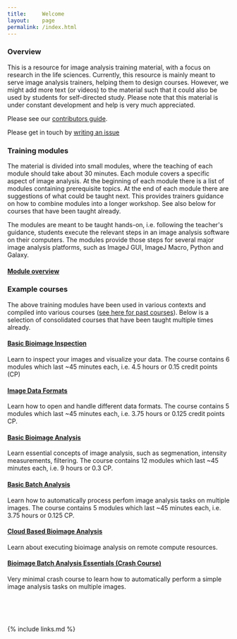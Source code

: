 ```yaml
---
title:     Welcome
layout:    page
permalink: /index.html
---
```


### Overview

This is a resource for image analysis training material, with a focus on research in the life sciences. Currently, this resource is mainly meant to serve image analysis trainers, helping them to design courses. However, we might add more text (or videos) to the material such that it could also be used by students for self-directed study. Please note that this material is under constant development and help is very much appreciated. 

Please see our [contributors guide](CONTRIBUTING.md).

Please get in touch by [writing an issue](https://github.com/NEUBIAS/training-resources/issues)

### Training modules 

The material is divided into small modules, where the teaching of each module should take about 30 minutes. Each module covers a specific aspect of image analysis. At the beginning of each module there is a list of modules containing prerequisite topics. At the end of each module there are suggestions of what could be taught next. This provides trainers guidance on how to combine modules into a longer workshop. See also below for courses that have been taught already.

The modules are meant to be taught hands-on, i.e. following the teacher's guidance, students execute the relevant steps in an image analysis software on their computers. The modules provide those steps for several major image analysis platforms, such as ImageJ GUI, ImageJ Macro, Python and Galaxy.

#### [Module overview](all-modules/index.html)


### Example courses 

The above training modules have been used in various contexts and compiled into various courses ([see here for past courses](https://github.com/NEUBIAS/training-resources/tree/master/courses)). Below is a selection of consolidated courses that have been taught multiple times already.

#### [Basic Bioimage Inspection](basic-image-inspection-course/index.html)
Learn to inspect your images and visualize your data. The course contains 6 modules which last ~45 minutes each, i.e. 4.5 hours or 0.15 credit points (CP)

#### [Image Data Formats](image-data-formats-course/index.html)
Learn how to open and handle different data formats. The course contains 5 modules which last ~45 minutes each, i.e. 3.75 hours or 0.125 credit points CP.

#### [Basic Bioimage Analysis](basic-image-analysis-course/index.html)
Learn essential concepts of image analysis, such as segmenation, intensity measurements, filtering. The course contains 12 modules which last ~45 minutes each, i.e. 9 hours or 0.3 CP.

#### [Basic Batch Analysis](basic-batch-analysis-course/index.html)
Learn how to automatically process perfom image analysis tasks on multiple images. The course contains 5 modules which last ~45 minutes each, i.e. 3.75 hours or 0.125 CP.

#### [Cloud Based Bioimage Analysis](cloud-based-analysis-course/index.html)
Learn about executing bioimage analysis on remote compute resources. 

#### [Bioimage Batch Analysis Essentials (Crash Course)](batch-analysis-essentials-crash-course/index.html)
Very minimal crash course to learn how to automatically perform a simple image analysis tasks on multiple images.


<br><br><br>

{% include links.md %}

